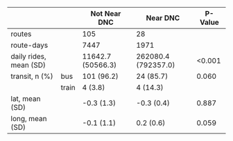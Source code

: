 |                        |       | Not Near DNC      | Near DNC            | P-Value   |
|------------------------|-------|-------------------|---------------------|-----------|
| routes                 |       | 105               | 28                  |           |
| route-days             |       | 7447              | 1971                |           |
| daily rides, mean (SD) |       | 11642.7 (50566.3) | 262080.4 (792357.0) | <0.001    |
| transit, n (%)         | bus   | 101 (96.2)        | 24 (85.7)           | 0.060     |
|                        | train | 4 (3.8)           | 4 (14.3)            |           |
| lat, mean (SD)         |       | -0.3 (1.3)        | -0.3 (0.4)          | 0.887     |
| long, mean (SD)        |       | -0.1 (1.1)        | 0.2 (0.6)           | 0.059     |